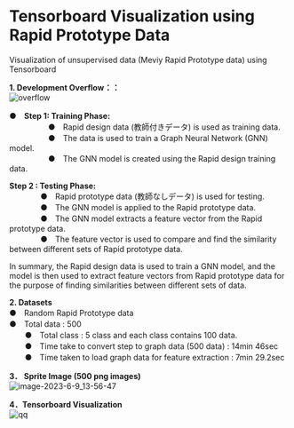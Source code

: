 # Tensorboard Visualization using Rapid Prototype Data <br>

Visualization of unsupervised data (Meviy Rapid Prototype data) using Tensorboard<br> 

**1. Development Overflow：：**<br> 
![overflow](https://github.com/meviyLab/Tensorboard-Visualization-using-RP-Data/assets/62593581/804640a1-b11f-4ab3-b23f-66d146c5d6d0)

**●　Step 1: Training Phase:**<br> 
　　　　　●　Rapid design data (教師付きデータ) is used as training data.<br> 
　　　　　●　The data is used to train a Graph Neural Network (GNN) model.<br> 
　　　　　●　The GNN model is created using the Rapid design training data.<br> 

**Step 2 : Testing Phase:**<br> 
　　　　●　Rapid prototype data (教師なしデータ) is used for testing.<br> 
　　　　●　The GNN model is applied to the Rapid prototype data.<br> 
　　　　●　The GNN model extracts a feature vector from the Rapid prototype data.<br> 
　　　　●　The feature vector is used to compare and find the similarity between different sets of Rapid prototype data.<br> 

In summary, the Rapid design data is used to train a GNN model, and the model is then used to extract feature vectors from Rapid prototype data for the purpose of finding similarities between different sets of data.<br> 

**2. Datasets**<br> 
●　Random Rapid Prototype data<br> 
    ●　Total data  : 500<br> 
　　●　Total class : 5 class and each class contains 100 data.<br> 
　　●　Time take to convert step to graph data (500 data) : 14min 46sec<br> 
　　●　Time taken to load graph data for feature extraction : 7min 29.2sec<br> 

**3． Sprite Image (500 png images)**<br> 
![image-2023-6-9_13-56-47](https://github.com/meviyLab/Tensorboard-Visualization-using-RP-Data/assets/62593581/1af2351e-2105-474a-ab74-7a51f1bd6785)


**4．Tensorboard Visualization**<br> 
![qq](https://github.com/meviyLab/Tensorboard-Visualization-using-RP-Data/assets/62593581/b7ed7cba-cb6d-45e8-85a3-54ce49cd8d68)
